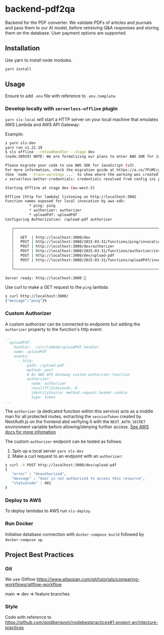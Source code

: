 # backend-pdf2qa

Backend for the PDF converter. We validate PDFs of articles and journals and pass them to our AI model, before retreiving Q&A responses and storing them on the database. User payment options are supported.

## Installation

Use yarn to install node modules.

```bash
yarn install
```

## Usage

Ensure to add `.env` file with reference to `.env.template`.

### Develop locally with `serverless-offline` plugin

`yarn sls-local` will start a HTTP server on your local machine that emulates AWS Lambda and AWS API Gateway:

Example:

```bash
❯ yarn sls-dev
yarn run v1.22.19
$ sls offline --reloadHandler --stage dev
(node:30929) NOTE: We are formalizing our plans to enter AWS SDK for JavaScript (v2) into maintenance mode in 2023.

Please migrate your code to use AWS SDK for JavaScript (v3).
For more information, check the migration guide at https://a.co/7PzMCcy
(Use `node --trace-warnings ...` to show where the warning was created)
✔ serverless-better-credentials: credentials resolved from config ini profile: AWS_DEFAULT_PROFILE (default)

Starting Offline at stage dev (eu-west-2)

Offline [http for lambda] listening on http://localhost:3002
Function names exposed for local invocation by aws-sdk:
           * ping: ping
           * authorizer: authorizer
           * uploadPdf: uploadPdf
Configuring Authorization: /upload-pdf authorizer

   ┌──────────────────────────────────────────────────────────────────────────────┐
   │                                                                              │
   │   GET  | http://localhost:3000/dev                                           │
   │   POST | http://localhost:3000/2015-03-31/functions/ping/invocations         │
   │   POST | http://localhost:3000/dev/authorizer                                │
   │   POST | http://localhost:3000/2015-03-31/functions/authorizer/invocations   │
   │   POST | http://localhost:3000/dev/upload-pdf                                │
   │   POST | http://localhost:3000/2015-03-31/functions/uploadPdf/invocations    │
   │                                                                              │
   └──────────────────────────────────────────────────────────────────────────────┘

Server ready: http://localhost:3000 🚀
```

Use curl to make a GET request to the `ping` lambda:

```bash
❯ curl http://localhost:3000/
{"message":"pong"}%
```
### Custom Authorizer

A custom authorizer can be connected to endpoints but adding the `authorizer` property to the function's http event:

```yml
...
  uploadPdf:
    handler: ./src/lambda/uploadPdf.handler
    name: uploadPdf
    events:
      - http:
          path: /upload-pdf
          method: post
          # An AWS API Gateway custom authorizer function
          authorizer:
            name: authorizer
            resultTtlInSeconds: 0
            identitySource: method.request.header.cookie
            type: token   
...
```

The `authorizer` (a dedicated function within this service) acts as a middle man for all protected routes, extracting the `sessionToken` created by NextAuth.js on the frontend abd verfiying it with the `NEXT_AUTH_SECRET` environment variable before allowing/denying further access. [See AWS docs for more infomation](https://docs.aws.amazon.com/apigateway/latest/developerguide/apigateway-use-lambda-authorizer.html)

The custom `authorizer` endpoint can be tested as follows:

1. Spin up a local server `yarn sls-dev`
2. Make a curl request to an endpoint with an `authorizer`:

```bash
❯ curl -X POST http://localhost:3000/dev/upload-pdf
{
   "error" : "Unauthorized",
   "message" : "User is not authorized to access this resource",
   "statusCode" : 401
}
```

### Deploy to AWS

To deploy lambdas to AWS run `sls-deploy`.

### Run Docker

Initialise database connection with `docker-compose build` followed by `docker-compose up`.

## Project Best Practices

### Git

We use Gitflow https://www.atlassian.com/git/tutorials/comparing-workflows/gitflow-workflow

main => dev => feature branches

### Style

Code with reference to https://github.com/goldbergyoni/nodebestpractices#1-project-architecture-practices
